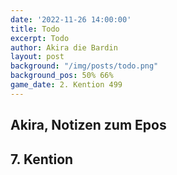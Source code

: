 ```yaml
---
date: '2022-11-26 14:00:00'
title: Todo
excerpt: Todo
author: Akira die Bardin
layout: post
background: "/img/posts/todo.png"
background_pos: 50% 66%
game_date: 2. Kention 499
---
```


<div class="rhyme">
  <blockquote>
  </blockquote>
</div>

## Akira, Notizen zum Epos

## 7. Kention

<!-- bild von marius aus timotheos channel-->

